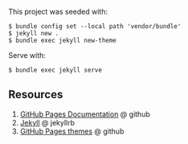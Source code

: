 
This project was seeded with:

```shell
$ bundle config set --local path 'vendor/bundle'
$ jekyll new .
$ bundle exec jekyll new-theme
```

Serve with:

```shell
$ bundle exec jekyll serve
```

## Resources

1. [GitHub Pages Documentation](https://docs.github.com/en/pages) @ github
2. [Jekyll](https://jekyllrb.com/) @ jekyllrb
3. [GitHub Pages themes](https://github.com/pages-themes) @ github